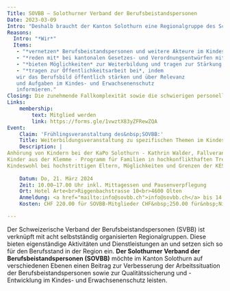 ```yaml
---
Title: SOVBB – Solothurner Verband der Berufsbeistandspersonen
Date: 2023-03-09
Intro: "Deshalb braucht der Kanton Solothurn eine Regionalgruppe des Schweizerischen Verbands der Berufsbeistandspersonen:"
Reasons:
  Intro: "*Wir*"
  Items:
   - "*vernetzen* Berufsbeistandspersonen und weitere Akteure im Kindes- und Erwachsenenschutz im Kanton Solothurn und fördern den fachlichen Austausch."
   - "*reden mit* bei kantonalen Gesetzes- und Verordnungsentwürfen mit Relevanz für den Kindes- und Erwachsenenschutz und vertreten die Interessen unserer Mitglieder."
   - "*bieten Möglichkeiten* zur Weiterbildung und tragen zur Stärkung der Berufsidentität bei."
   - "*tragen zur Öffentlichkeitsarbeit bei*, indem
   wir das Berufsbild öffentlich stärken und über Relevanz
   und Aufgaben im Kindes- und Erwachsenenschutz
   informieren."
Closing: Die zunehmende Fallkomplexität sowie die schwierigen personellen Entwicklungen im Kindes- und Erwachsenenschutz stellen die Berufsbeistandspersonen vor grosse Herausforderungen im Berufsalltag. Wir sind daher überzeugt, mit unseren Dienstleistungen ein wichtiges Gefäss für die im Kanton Solothurn tätigen Berufsbeistandspersonen zu bieten!
Links:
    membership:
        text: Mitglied werden
        link: https://forms.gle/1vwztX83yZFRewZQA
Event:
    Claim: 'Frühlingsveranstaltung des&nbsp;SOVBB:'
    Title: Weiterbildungsveranstaltung zu spezifischen Themen im Kindesschutz
    Description: |
Anhörung von Kindern bei der KaPo Solothurn - Kathrin Walder, Fallverantwortliche Kindsanhörung und Opferhilfe<br>
Kinder aus der Klemme - Programm für Familien in hochkonflikthaften Trennungen<br> 
Kindeswohl bei hochstrittigen Eltern, Möglichkeiten und Grenzen der KESB
      
    Datum: Do, 21. März 2024
    Zeit: 10.00–17.00 Uhr inkl. Mittagessen und Pausenverpflegung
    Ort: Hotel Arte<br>Riggenbachstrasse 10<br>4600 Olten
    Anmeldung: <a href="mailto:info@sovbb.ch">info@sovbb.ch</a> bis 14.03.2024
    Kosten: CHF 220.00 für SOVBB-Mitglieder CHF&nbsp;250.00 für&nbsp;Nichtmitglieder

---
```

Der Schweizerische Verband der Berufsbeistandspersonen (SVBB) ist verknüpft mit acht
selbstständig organisierten Regionalgruppen. Diese bieten eigenständige Aktivitäten
und Dienstleistungen an und setzen sich so für den Berufsstand in der Region ein.
**Der Solothurner Verband der Berufsbeistandspersonen (SOVBB)** möchte im Kanton Solothurn
auf verschiedenen Ebenen einen Beitrag zur Verbesserung der Arbeitssituation der
Berufsbeistandspersonen sowie zur Qualitätssicherung und -Entwicklung im Kindes- und
Erwachsenenschutz leisten.
